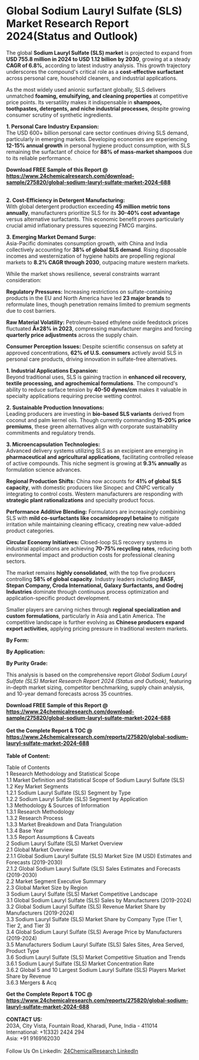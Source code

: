 <h1>Global Sodium Lauryl Sulfate (SLS) Market Research Report 2024(Status and Outlook)</h1><p>The global <strong>Sodium Lauryl Sulfate (SLS) market</strong> is projected to expand from <strong>USD 755.8 million in 2024 to USD 1.12 billion by 2030</strong>, growing at a steady <strong>CAGR of 6.8%</strong>, according to latest industry analysis. This growth trajectory underscores the compound's critical role as a <strong>cost-effective surfactant</strong> across personal care, household cleaners, and industrial applications.</p><p>As the most widely used anionic surfactant globally, SLS delivers unmatched <strong>foaming, emulsifying, and cleaning properties</strong> at competitive price points. Its versatility makes it indispensable in <strong>shampoos, toothpastes, detergents, and niche industrial processes</strong>, despite growing consumer scrutiny of synthetic ingredients.</p><p><strong>1. Personal Care Industry Expansion:</strong><br>
The USD 600+ billion personal care sector continues driving SLS demand, particularly in emerging markets. Developing economies are experiencing <strong>12-15% annual growth</strong> in personal hygiene product consumption, with SLS remaining the surfactant of choice for <strong>88% of mass-market shampoos</strong> due to its reliable performance.</p><div><b>Download FREE Sample of this Report @ 
            <a href="https://www.24chemicalresearch.com/download-sample/275820/global-sodium-lauryl-sulfate-market-2024-688">
            https://www.24chemicalresearch.com/download-sample/275820/global-sodium-lauryl-sulfate-market-2024-688</a></b></div><br><p><strong>2. Cost-Efficiency in Detergent Manufacturing:</strong><br>
With global detergent production exceeding <strong>45 million metric tons annually</strong>, manufacturers prioritize SLS for its <strong>30-40% cost advantage</strong> versus alternative surfactants. This economic benefit proves particularly crucial amid inflationary pressures squeezing FMCG margins.</p><p><strong>3. Emerging Market Demand Surge:</strong><br>
Asia-Pacific dominates consumption growth, with China and India collectively accounting for <strong>38% of global SLS demand</strong>. Rising disposable incomes and westernization of hygiene habits are propelling regional markets to <strong>8.2% CAGR through 2030</strong>, outpacing mature western markets.</p><p>While the market shows resilience, several constraints warrant consideration:</p><p><strong>Regulatory Pressures:</strong> Increasing restrictions on sulfate-containing products in the EU and North America have led <strong>23 major brands</strong> to reformulate lines, though penetration remains limited to premium segments due to cost barriers.</p><p><strong>Raw Material Volatility:</strong> Petroleum-based ethylene oxide feedstock prices fluctuated <strong>Â±28% in 2023</strong>, compressing manufacturer margins and forcing <strong>quarterly price adjustments</strong> across the supply chain.</p><p><strong>Consumer Perception Issues:</strong> Despite scientific consensus on safety at approved concentrations, <strong>62% of U.S. consumers</strong> actively avoid SLS in personal care products, driving innovation in sulfate-free alternatives.</p><p><strong>1. Industrial Applications Expansion:</strong><br>
Beyond traditional uses, SLS is gaining traction in <strong>enhanced oil recovery, textile processing, and agrochemical formulations</strong>. The compound's ability to reduce surface tension by <strong>40-50 dynes/cm</strong> makes it valuable in specialty applications requiring precise wetting control.</p><p><strong>2. Sustainable Production Innovations:</strong><br>
Leading producers are investing in <strong>bio-based SLS variants</strong> derived from coconut and palm kernel oils. Though currently commanding <strong>15-20% price premiums</strong>, these green alternatives align with corporate sustainability commitments and regulatory trends.</p><p><strong>3. Microencapsulation Technologies:</strong><br>
Advanced delivery systems utilizing SLS as an excipient are emerging in <strong>pharmaceutical and agricultural applications</strong>, facilitating controlled release of active compounds. This niche segment is growing at <strong>9.3% annually</strong> as formulation science advances.</p><p><strong>Regional Production Shifts:</strong> China now accounts for <strong>41% of global SLS capacity</strong>, with domestic producers like Sinopec and CNPC vertically integrating to control costs. Western manufacturers are responding with <strong>strategic plant rationalizations</strong> and specialty product focus.</p><p><strong>Performance Additive Blending:</strong> Formulators are increasingly combining SLS with <strong>mild co-surfactants like cocamidopropyl betaine</strong> to mitigate irritation while maintaining cleaning efficacy, creating new value-added product categories.</p><p><strong>Circular Economy Initiatives:</strong> Closed-loop SLS recovery systems in industrial applications are achieving <strong>70-75% recycling rates</strong>, reducing both environmental impact and production costs for professional cleaning sectors.</p><p>The market remains <strong>highly consolidated</strong>, with the top five producers controlling <strong>58% of global capacity</strong>. Industry leaders including <strong>BASF, Stepan Company, Croda International, Galaxy Surfactants, and Godrej Industries</strong> dominate through continuous process optimization and application-specific product development.</p><p>Smaller players are carving niches through <strong>regional specialization and custom formulations</strong>, particularly in Asia and Latin America. The competitive landscape is further evolving as <strong>Chinese producers expand export activities</strong>, applying pricing pressure in traditional western markets.</p><p><strong>By Form:</strong></p><p><strong>By Application:</strong></p><p><strong>By Purity Grade:</strong></p><p>This analysis is based on the comprehensive report <em>Global Sodium Lauryl Sulfate (SLS) Market Research Report 2024 (Status and Outlook)</em>, featuring in-depth market sizing, competitor benchmarking, supply chain analysis, and 10-year demand forecasts across 35 countries.</p><div><b>Download FREE Sample of this Report @ 
            <a href="https://www.24chemicalresearch.com/download-sample/275820/global-sodium-lauryl-sulfate-market-2024-688">
            https://www.24chemicalresearch.com/download-sample/275820/global-sodium-lauryl-sulfate-market-2024-688</a></b></div><br><div><b>Get the Complete Report & TOC @ 
            <a href="https://www.24chemicalresearch.com/reports/275820/global-sodium-lauryl-sulfate-market-2024-688">
            https://www.24chemicalresearch.com/reports/275820/global-sodium-lauryl-sulfate-market-2024-688</a></b></div><br>
            <b>Table of Content:</b><p>Table of Contents<br />
1 Research Methodology and Statistical Scope<br />
1.1 Market Definition and Statistical Scope of Sodium Lauryl Sulfate (SLS)<br />
1.2 Key Market Segments<br />
1.2.1 Sodium Lauryl Sulfate (SLS) Segment by Type<br />
1.2.2 Sodium Lauryl Sulfate (SLS) Segment by Application<br />
1.3 Methodology & Sources of Information<br />
1.3.1 Research Methodology<br />
1.3.2 Research Process<br />
1.3.3 Market Breakdown and Data Triangulation<br />
1.3.4 Base Year<br />
1.3.5 Report Assumptions & Caveats<br />
2 Sodium Lauryl Sulfate (SLS) Market Overview<br />
2.1 Global Market Overview<br />
2.1.1 Global Sodium Lauryl Sulfate (SLS) Market Size (M USD) Estimates and Forecasts (2019-2030)<br />
2.1.2 Global Sodium Lauryl Sulfate (SLS) Sales Estimates and Forecasts (2019-2030)<br />
2.2 Market Segment Executive Summary<br />
2.3 Global Market Size by Region<br />
3 Sodium Lauryl Sulfate (SLS) Market Competitive Landscape<br />
3.1 Global Sodium Lauryl Sulfate (SLS) Sales by Manufacturers (2019-2024)<br />
3.2 Global Sodium Lauryl Sulfate (SLS) Revenue Market Share by Manufacturers (2019-2024)<br />
3.3 Sodium Lauryl Sulfate (SLS) Market Share by Company Type (Tier 1, Tier 2, and Tier 3)<br />
3.4 Global Sodium Lauryl Sulfate (SLS) Average Price by Manufacturers (2019-2024)<br />
3.5 Manufacturers Sodium Lauryl Sulfate (SLS) Sales Sites, Area Served, Product Type<br />
3.6 Sodium Lauryl Sulfate (SLS) Market Competitive Situation and Trends<br />
3.6.1 Sodium Lauryl Sulfate (SLS) Market Concentration Rate<br />
3.6.2 Global 5 and 10 Largest Sodium Lauryl Sulfate (SLS) Players Market Share by Revenue<br />
3.6.3 Mergers & Acq</p><div><b>Get the Complete Report & TOC @ 
            <a href="https://www.24chemicalresearch.com/reports/275820/global-sodium-lauryl-sulfate-market-2024-688">
            https://www.24chemicalresearch.com/reports/275820/global-sodium-lauryl-sulfate-market-2024-688</a></b></div><br><b>CONTACT US:</b><br>
            203A, City Vista, Fountain Road, Kharadi, Pune, India - 411014<br>
            International: +1(332) 2424 294<br>
            Asia: +91 9169162030 <br><br>
            Follow Us On LinkedIn: <a href="https://www.linkedin.com/company/24chemicalresearch/">24ChemicalResearch LinkedIn</a>